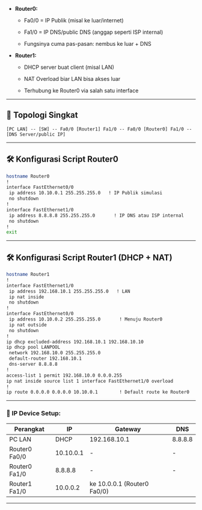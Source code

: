 
- **Router0:**
    
    - Fa0/0 = IP Publik (misal ke luar/internet)
        
    - Fa1/0 = IP DNS/public DNS (anggap seperti ISP internal)
        
    - Fungsinya cuma pas-pasan: nembus ke luar + DNS
        
- **Router1:**
    
    - DHCP server buat client (misal LAN)
        
    - NAT Overload biar LAN bisa akses luar
        
    - Terhubung ke Router0 via salah satu interface
        

---

## 🧠 **Topologi Singkat**

```
[PC LAN] -- [SW] -- Fa0/0 [Router1] Fa1/0 -- Fa0/0 [Router0] Fa1/0 -- [DNS Server/public IP]
```

---

## 🛠️ **Konfigurasi Script Router0**

```bash
hostname Router0
!
interface FastEthernet0/0
 ip address 10.10.0.1 255.255.255.0   ! IP Publik simulasi
 no shutdown
!
interface FastEthernet1/0
 ip address 8.8.8.8 255.255.255.0       ! IP DNS atau ISP internal
 no shutdown
!
exit
```

---

## 🛠️ **Konfigurasi Script Router1 (DHCP + NAT)**

```bash
hostname Router1
!
interface FastEthernet1/0
 ip address 192.168.10.1 255.255.255.0   ! LAN
 ip nat inside
 no shutdown
!
interface FastEthernet0/0
 ip address 10.10.0.2 255.255.255.0       ! Menuju Router0
 ip nat outside
 no shutdown
!
ip dhcp excluded-address 192.168.10.1 192.168.10.10
ip dhcp pool LANPOOL
 network 192.168.10.0 255.255.255.0
 default-router 192.168.10.1
 dns-server 8.8.8.8
!
access-list 1 permit 192.168.10.0 0.0.0.255
ip nat inside source list 1 interface FastEthernet1/0 overload
!
ip route 0.0.0.0 0.0.0.0 10.10.0.1        ! Default route ke Router0
```

---

### 🧪 IP Device Setup:

| Perangkat     | IP        | Gateway                     | DNS     |
| ------------- | --------- | --------------------------- | ------- |
| PC LAN        | DHCP      | 192.168.10.1                | 8.8.8.8 |
| Router0 Fa0/0 | 10.10.0.1 | -                           | -       |
| Router0 Fa1/0 | 8.8.8.8   | -                           | -       |
| Router1 Fa1/0 | 10.0.0.2  | ke 10.0.0.1 (Router0 Fa0/0) |         |

---
